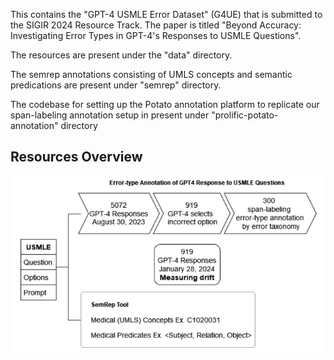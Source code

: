 This contains the "GPT-4 USMLE Error Dataset" (G4UE) that is submitted to the SIGIR 2024 Resource Track. The paper is titled "Beyond Accuracy: Investigating Error Types in GPT-4's Responses to USMLE Questions".

The resources are present under the "data" directory.

The semrep annotations consisting of UMLS concepts and semantic predications are present under "semrep" directory.

The codebase for setting up the Potato annotation platform to replicate our span-labeling annotation setup in present under "prolific-potato-annotation" directory

## Resources Overview

![Overview of resources created in the paper](resources-overview1.png)



